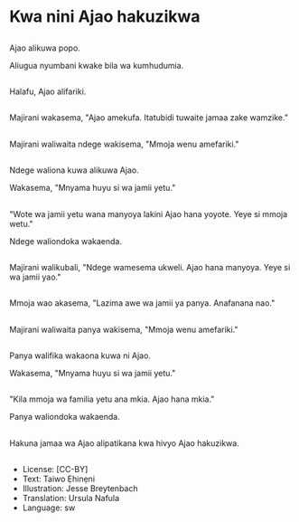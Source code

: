 # Kwa nini Ajao hakuzikwa

##
Ajao alikuwa popo.

Aliugua nyumbani kwake bila wa kumhudumia.

##
Halafu, Ajao alifariki.

##
Majirani wakasema, "Ajao amekufa. Itatubidi tuwaite jamaa zake wamzike."

##
Majirani waliwaita ndege wakisema, "Mmoja wenu amefariki."

##
Ndege waliona kuwa alikuwa Ajao.

Wakasema, "Mnyama huyu si wa jamii yetu."

##
"Wote wa jamii yetu wana manyoya lakini Ajao hana yoyote. Yeye si mmoja wetu."

Ndege waliondoka wakaenda.

##
Majirani walikubali, "Ndege wamesema ukweli. Ajao hana manyoya. Yeye si wa jamii yao."

##
Mmoja wao akasema, "Lazima awe wa jamii ya panya. Anafanana nao."

##
Majirani waliwaita panya wakisema, "Mmoja wenu amefariki."

##
Panya walifika wakaona kuwa ni Ajao.

Wakasema, "Mnyama huyu si wa jamii yetu."

##
"Kila mmoja wa familia yetu ana mkia. Ajao hana mkia."

Panya waliondoka wakaenda.

##
Hakuna jamaa wa Ajao alipatikana kwa hivyo Ajao hakuzikwa.

##
* License: [CC-BY]
* Text: Taiwo Ẹhinẹni
* Illustration: Jesse Breytenbach
* Translation: Ursula Nafula
* Language: sw
